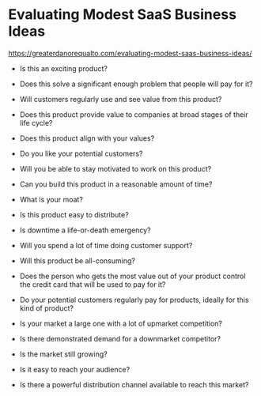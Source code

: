 # Evaluating Modest SaaS Business Ideas

https://greaterdanorequalto.com/evaluating-modest-saas-business-ideas/

- Is this an exciting product?

- Does this solve a significant enough problem that people will pay for it?

- Will customers regularly use and see value from this product?

- Does this product provide value to companies at broad stages of their life cycle?

- Does this product align with your values?

- Do you like your potential customers?

- Will you be able to stay motivated to work on this product?

- Can you build this product in a reasonable amount of time?

- What is your moat?

- Is this product easy to distribute?

- Is downtime a life-or-death emergency?

- Will you spend a lot of time doing customer support?

- Will this product be all-consuming?

- Does the person who gets the most value out of your product control the credit card that will be used to pay for it?

- Do your potential customers regularly pay for products, ideally for this kind of product?

- Is your market a large one with a lot of upmarket competition?

- Is there demonstrated demand for a downmarket competitor?

- Is the market still growing?

- Is it easy to reach your audience?

- Is there a powerful distribution channel available to reach this market?
